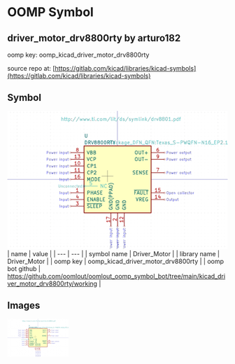 # OOMP Symbol  
## driver_motor_drv8800rty  by arturo182  
  
oomp key: oomp_kicad_driver_motor_drv8800rty  
  
source repo at: [https://gitlab.com/kicad/libraries/kicad-symbols](https://gitlab.com/kicad/libraries/kicad-symbols)  
## Symbol  
  
[![working.png](working_600.png)](working.png)  
| name | value | 
| --- | --- | 
| symbol name | Driver_Motor | 
| library name | Driver_Motor | 
| oomp key | oomp_kicad_driver_motor_drv8800rty | 
| oomp bot github | https://github.com/oomlout/oomlout_oomp_symbol_bot/tree/main/kicad_driver_motor_drv8800rty/working | 
## Images  
  
[![working.png](working_140.png)](working.png)  
